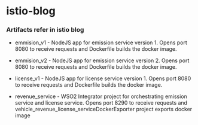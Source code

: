 # istio-blog
### Artifacts refer in istio blog 

* emmision_v1 - NodeJS app for emission service version 1. Opens port 8080 to receive requests and Dockerfile builds the docker image.
* emmision_v2 - NodeJS app for emission service version 2. Opens port 8080 to receive requests and Dockerfile builds the docker image.

* license_v1 - NodeJS app for license service version 1. Opens port 8080 to receive requests and Dockerfile builds the docker image.

* revenue_service  - WSO2 Integrator project for orchestrating emission service and license service. Opens port 8290 to receive requests and vehicle_revenue_license_serviceDockerExporter project exports docker image
